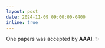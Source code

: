 ```yaml
---
layout: post
date: 2024-11-09 09:00:00-0400
inline: true
---
```


One papers was accepted by **AAAI**. :sparkles:
